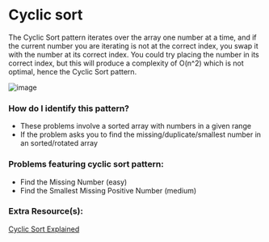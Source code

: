 # Cyclic sort
The Cyclic Sort pattern iterates over the array one number at a time, and if the current number you are iterating is not at the correct index, you swap it with the number at its correct index. You could try placing the number in its correct index, but this will produce a complexity of O(n^2) which is not optimal, hence the Cyclic Sort pattern.

![image](https://user-images.githubusercontent.com/69539559/227813335-5f7f8fc7-c4d3-4290-9077-3f0f16669071.png)  

### How do I identify this pattern?
- These problems involve a sorted array with numbers in a given range
- If the problem asks you to find the missing/duplicate/smallest number in an sorted/rotated array

### Problems featuring cyclic sort pattern:
- Find the Missing Number (easy)
- Find the Smallest Missing Positive Number (medium)

### Extra Resource(s):
[Cyclic Sort Explained](https://www.geeksforgeeks.org/cycle-sort/)
